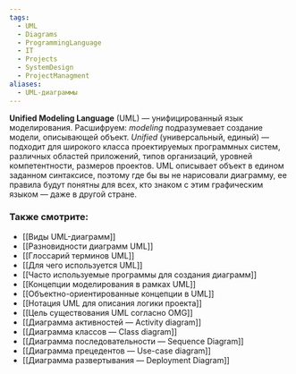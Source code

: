 ```yaml
---
tags:
  - UML
  - Diagrams
  - ProgrammingLanguage
  - IT
  - Projects
  - SystemDesign
  - ProjectManagment
aliases:
  - UML-диаграммы
---
```


**Unified Modeling Language** (UML) — унифицированный язык моделирования. Расшифруем: _modeling_ подразумевает создание модели, описывающей объект. _Unified_ (универсальный, единый) — подходит для широкого класса проектируемых программных систем, различных областей приложений, типов организаций, уровней компетентности, размеров проектов. UML описывает объект в едином заданном синтаксисе, поэтому где бы вы не нарисовали диаграмму, ее правила будут понятны для всех, кто знаком с этим графическим языком — даже в другой стране.

### Также смотрите:
- [[Виды UML-диаграмм]]
- [[Разновидности диаграмм UML]]
- [[Глоссарий терминов UML]]
- [[Для чего используется UML]]
- [[Часто используемые программы для создания диаграмм]]
- [[Концепции моделирования в рамках UML]]
- [[Объектно-ориентированные концепции в UML]]
- [[Нотация UML для описания логики проекта]]
- [[Цель существования UML согласно OMG]]
- [[Диаграмма активностей — Activity diagram]]
- [[Диаграмма классов — Class diagram]]
- [[Диаграмма последовательности — Sequence Diagram]]
- [[Диаграмма прецедентов — Use-case diagram]]
- [[Диаграмма развертывания — Deployment Diagram]]
